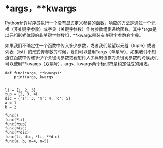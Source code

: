 # *args，**kwargs
Python允许程序员执行一个没有显式定义参数的函数，响应的方法是通过一个元祖（非关键字参数）或字典（关键字参数）作为参数组传递给函数。其中*args是以元祖形式体现的非关键字参数组，**kwargs是装有关键字参数的字典。

如果我们不确定往一个函数中传入多少参数，或者我们希望以元组（tuple）或者列表（list）的形式传参数的时候，我们可以使用*args（单星号）。如果我们不知道往函数中传递多少个关键词参数或者想传入字典的值作为关键词参数的时候我们可以使用**kwargs（双星号），args、kwargs两个标识符是约定俗成的用法。

```
def func(*args, **kwargs):
    print(args, kwargs)


li = [1, 2, 3]
tup = (2, 3, 4)
dic = {'s': 3, 'm': 4, 'c': 5}
a = 1
b = 2

func()
func(*li)
func(*tup)
func(*dic)
func(**dic)
func(li, dic, *li, **dic)
func(a, b, m=4, n=5)
```